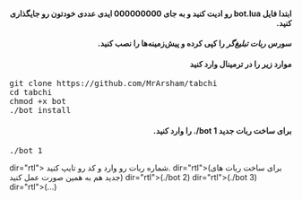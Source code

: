 <h4 dir="rtl">ابتدا فایل bot.lua رو ادیت کنید و به جای 000000000 ایدی عددی خودتون رو جایگذاری کنید.</h4>
<h4 dir="rtl"> سورس <em>ربات تبلیغ‌گر</em> را کپی کرده و پیش‌زمینه‌ها را نصب کنید.</h4>
<h4 dir="rtl">موارد زیر را در ترمینال وارد کنید </h4>
<pre>
<span>git clone https://github.com/MrArsham/tabchi</span>
<span>cd tabchi</span>
<span>chmod +x bot</span>
<span>./bot install</span>
</pre>
<h4 dir="rtl"> برای ساخت ربات جدید <strong>bot 1/.</strong> را وارد کنید.
</h4>
<pre>
<span>./bot 1</span>
</pre> 
</h4> dir="rtl"> شماره ربات رو وارد و کد رو تایپ کنید.</h4>
</h5> dir="rtl">(برای ساخت ربات های جدید هم به همین صورت عمل کنید)</h5>
</h5> dir="rtl">(./bot 2)</h5>
</h5> dir="rtl">(./bot 3)</h5>
</h5> dir="rtl">(...)</h5>
</pre> 

